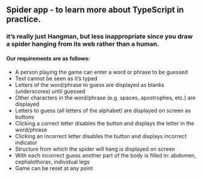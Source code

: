 ## Spider app - to learn more about TypeScript in practice.

### it’s really just Hangman, but less inappropriate since you draw a spider hanging from its web rather than a human.

#### Our requirements are as follows:

- A person playing the game can enter a word or phrase to be guessed
- Text cannot be seen as it’s typed
- Letters of the word/phrase to guess are displayed as blanks (underscores) until guessed
- Other characters in the word/phrase (e.g. spaces, apostrophes, etc.) are displayed
- Letters to guess (all letters of the alphabet) are displayed on screen as buttons
- Clicking a correct letter disables the button and displays the letter in the word/phrase
- Clicking an incorrect letter disables the button and displays incorrect indicator
- Structure from which the spider will hang is displayed on screen
- With each incorrect guess another part of the body is filled in: abdomen, cephalothorax, individual legs
- Game can be reset at any point
